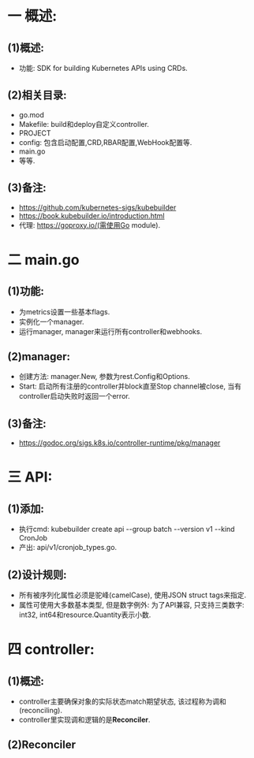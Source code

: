 # 一 概述:
## (1)概述:
- 功能: SDK for building Kubernetes APIs using CRDs.

## (2)相关目录:
- go.mod
- Makefile: build和deploy自定义controller.
- PROJECT
- config: 包含启动配置,CRD,RBAR配置,WebHook配置等.
- main.go
- 等等.

## (3)备注:
- https://github.com/kubernetes-sigs/kubebuilder
- https://book.kubebuilder.io/introduction.html
- 代理: https://goproxy.io/(需使用Go module).

# 二 main.go
## (1)功能:
- 为metrics设置一些基本flags.
- 实例化一个manager.
- 运行manager, manager来运行所有controller和webhooks.

## (2)manager:
- 创建方法: manager.New, 参数为rest.Config和Options.
- Start: 启动所有注册的controller并block直至Stop channel被close, 当有controller启动失败时返回一个error.

## (3)备注:
- https://godoc.org/sigs.k8s.io/controller-runtime/pkg/manager

# 三 API:
## (1)添加:
- 执行cmd: kubebuilder create api --group batch --version v1 --kind CronJob
- 产出: api/v1/cronjob_types.go.

## (2)设计规则:
- 所有被序列化属性必须是驼峰(camelCase), 使用JSON struct tags来指定.
- 属性可使用大多数基本类型, 但是数字例外: 为了API兼容, 只支持三类数字: int32, int64和resource.Quantity表示小数.

# 四 controller:
## (1)概述:
- controller主要确保对象的实际状态match期望状态, 该过程称为调和(reconciling).
- controller里实现调和逻辑的是**Reconciler**.

## (2)Reconciler

